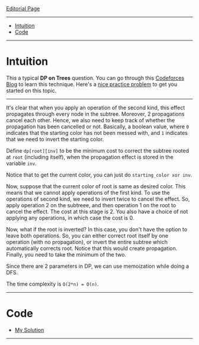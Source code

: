 [Editorial Page](../nutanix-set-4.md)

----

<!-- vim-markdown-toc GFM -->

* [Intuition](#intuition)
* [Code](#code)

<!-- vim-markdown-toc -->

----

# Intuition
This a typical **DP on Trees** question. You can go through this [Codeforces Blog](https://codeforces.com/blog/entry/20935) to learn this technique. Here's a [nice practice problem](https://www.e-olymp.com/en/problems/973) to get you started on this topic.

----

It's clear that when you apply an operation of the second kind, this effect propagates through every node in the subtree. Moreover, 2 propagations cancel each other. Hence, we also need to keep track of whether the propagation has been cancelled or not. Basically, a boolean value, where `0` indicates that the starting color has not been messed with, and `1` indicates that we need to invert the starting color. 

Define `dp[root][inv]` to be the minimum cost to correct the subtree rooted at `root` (including itself), when the propagation effect is stored in the variable `inv`.

Notice that to get the current color, you can just do `starting_color xor inv`.

Now, suppose that the current color of root is same as desired color. This means that we cannot apply operations of the first kind. To use the operations of second kind, we need to invert twice to cancel the effect. So, apply operation 2 on the subtreee, and then operation 1 on the root to cancel the effect. The cost at this stage is 2. You also have a choice of not applying any operations, in which case the cost is 0.

Now, what if the root is inverted? In this case, you don't have the option to leave both operations. So, you can either correct root itself by one operation (with no propagation), or invert the entire subtree which automatically corrects root. Notice that this would create propagation. Finally, you need to take the minimum of the two.

Since there are 2 parameters in DP, we can use memoization while doing a DFS. 

The time complexity is `O(2*n) = O(n)`.

----

# Code
* [My Solution](solution.cpp)

----


